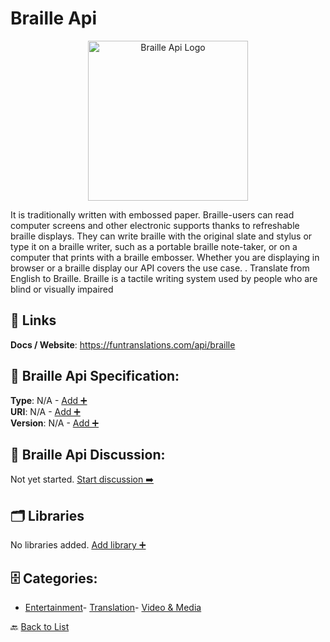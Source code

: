 # Braille Api
<p align="center">
    <img width="256" src="https://raw.githubusercontent.com/apis-list/apis-list/main/apis/braille-api/logo_256x256.png" alt="Braille Api Logo"/>
</p>
It is traditionally written with embossed paper.  Braille-users can read computer screens and other electronic supports thanks to refreshable braille displays. They can write braille with the original slate and stylus or type it on a braille writer, such as a portable braille note-taker, or on a computer that prints with a braille embosser. Whether you are displaying in browser or a braille display our API covers the use case. . Translate from English to Braille. Braille is a tactile writing system used by people who are blind or visually impaired

##  🔗 Links
**Docs / Website**: https://funtranslations.com/api/braille

## 🧬 Braille Api Specification:
**Type**: N/A - [Add ➕](https://github.com/apis-list/apis-list/edit/main/apis.yaml#L2161)  
**URI**: N/A - [Add ➕](https://github.com/apis-list/apis-list/edit/main/apis.yaml#L2161)  
**Version**: N/A - [Add ➕](https://github.com/apis-list/apis-list/edit/main/apis.yaml#L2161)

## 💬 Braille Api Discussion:
Not yet started. [Start discussion ➡️](https://github.com/apis-list/apis-list/discussions/new)

## 🗂️ Libraries

No libraries added. [Add library ➕](https://github.com/apis-list/apis-list/edit/main/apis.yaml#L2161)    


## 🗄️ Categories:
- [Entertainment](https://github.com/apis-list/apis-list#entertainment-)- [Translation](https://github.com/apis-list/apis-list#translation-)- [Video & Media](https://github.com/apis-list/apis-list#video--media-)

🔙  [Back to List](https://github.com/apis-list/apis-list)
